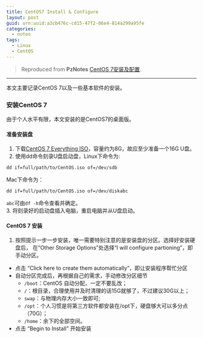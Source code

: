 ```yaml
---
title: CentOS7 Install & Configure
layout: post
guid: urn:uuid:a3cb476c-cd15-47f2-86e4-814a299a95fe
categories:
  - notes 
tags:
  - Linux
  - CentOS
---
```



> Reproduced from **PzNotes** [CentOS 7安装及配置](https://whu-pzhang.github.io/linux-environment-for-seismology-research.html).

---

本文主要记录CentOS 7以及一些基本软件的安装。

### 安装CentOS 7
由于个人水平有限，本文安装的是CentOS7的桌面版。

#### 准备安装盘   
1. 下载[CentOS 7 Everything ISO](https://github.com/bizhishui/bizhishui.github.io)，容量约为8G，故应至少准备一个16G U盘。
2. 使用dd命令刻录U盘启动盘，Linux下命令为:   
```
dd if=full/path/to/CentOS.iso of=/dev/sdb    
```

Mac下命令为：  
```
dd if=full/path/to/CentOS.iso of=/dev/diskabc    
```

`abc`可由`df -h`命令查看并确定。  
3. 将刻录好的启动盘插入电脑，重启电脑并从U盘启动。

#### CentOS 7 安装   
1. 按照提示一步一步安装，唯一需要特别注意的是安装盘的分区。选择好安装硬盘后，
在“Other Storage Options”处选择“I will configure partioning”，即手动分区。       
- 点击 “Click here to create them automatically”，即让安装程序帮忙分区
- 自动分区完成后，再根据自己的需求，手动修改分区细节
    - `/boot`：CentOS 自动分配，一定不要乱改；
    - `/`：根目录，合理使用并及时清理的话15G就够了，不过建议30G以上；
    - `swap`：与物理内存大小一致即可;
    - `/opt`：个人习惯是将第三方软件都安装在/opt下，硬盘够大可以多分点（70G）；
    - `/home`：余下的全部空间。
- 点击 “Begin to Install” 开始安装
